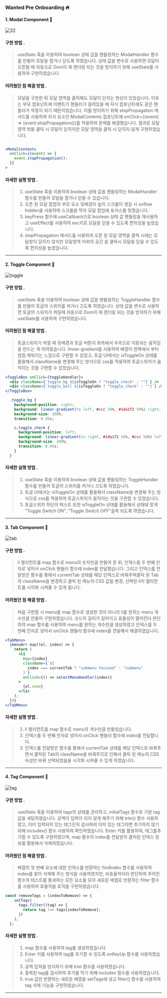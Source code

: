 ### Wanted Pre Onboarding 🔥

#### 1. Modal Component 🍕

![22](https://user-images.githubusercontent.com/85574104/152647073-e196c5a4-30aa-4df3-af8d-69ae23ec2985.gif)

#### 구현 방법 .

> useState 훅을 이용하여 boolean 상태 값을 핸들링하는 ModalHandler 함수를 만들어 모달을 열거나 닫도록 하였습니다.
> 상태 값을 변수로 사용하면 모달이 오픈될 때 자동으로 Dom이 재 렌더링 되는 것을 방지하기 위해 useState를 사용하여 구현하였습니다.

#### 어려웠던 점 해결 방법 .

> 모달을 구현한 뒤 모달 영역을 클릭해도 모달이 닫히는 현상이 있었습니다. 이유는 부모 컴포넌트에 이벤트가 핸들러가 걸려있을 때 자식 컴포넌트에도 같은 핸들러가 작동이 되기 때문이었습니다. 이를 방지하기 위해 stopPropagation 메서드를 사용하여 자식 요소인 ModalContents 컴포넌트에 onClick={(event) => {event.stopPropagation()}를 적용하여 문제를 해결했습니다. 결과로 모달 영역 밖을 클릭 시 모달이 닫히지만 모달 영역을 클릭 시 닫히지 않게 구현하였습니다.

```jsx

<ModalContents
  onClick={(event) => {
    event.stopPropagation();
  }}
>

```

#### 자세한 실행 방법 .

> 1. useState 훅을 이용하여 boolean 상태 값을 핸들링하는 ModalHandler 함수를 만들어 모달을 열거나 닫을 수 있습니다.
> 2. 오픈 된 모달 팝업의 부모 요소 뒷배경이 높아 스크롤이 생길 시 ovflow hidden을 사용하여 스크롤을 막아 모달 팝업에 포커스를 맞췄습니다.
> 3. keyPress 함수에 useCallback으로 boolean 상태 값 핸들링을 재사용하고 useEffect를 사용하여 esc키로 모달을 닫을 수 있도록 편의성을 높였습니다.
> 4. stopPropagation 메서드를 사용하여 오픈 된 모달 영역을 클릭 시에는 모달창이 닫히지 않지만 모달영역 이외의 공간 을 클릭시 모달을 닫을 수 있도록 편의성을 높였습니다.

---

#### 2. Toggle Component 🍕

![toggle](https://user-images.githubusercontent.com/85574104/152837336-10015baa-dae0-4d72-bc78-960667724a2d.gif)

#### 구현 방법 .

> useState 훅을 이용하여 boolean 상태 값을 핸들링하는 ToggleHandler 함수를 만들어 토글의 스위치를 켜거나 끄도록 하였습니다.
> 상태 값을 변수로 사용하면 토글의 스위치가 켜질때 자동으로 Dom이 재 렌더링 되는 것을 방지하기 위해 useState를 사용하여 구현하였습니다.

#### 어려웠던 점 해결 방법 .

> 토글스위치가 켜질 때 뒷배경과 토글 버튼이 좌측에서 우측으로 이동되는 움직임을 만드는 게 어려웠습니다. linear-gradient를 사용하여 배경이 한쪽에서 부터 점점 채워지는 느낌으로 구현할 수 있었고, 토글 UI에서는 isToggleOn 상태를 활용해서 className을 변경해 주는 방식으로 css를 적용하여 토글스위치가 움직이는 것을 구현할 수 있었습니다.

```jsx
<ToggleBox onClick={toggleHandler}>
  <div className={`toggle_bg ${isToggleOn ? "toggle_check" : ""}`} />
  <div className={`toggle_ball ${isToggleOn ? "toggle_check" : ""}`} />
</ToggleBox>
```

```css
  .toggle_bg {
    background-position: right;
    background: linear-gradient(to left, #ccc 50%, #1da1f2 50%) right;
    background-size: 200%;
    transition: 0.45s;

    &.toggle_check {
      background-position: left;
      background: linear-gradient(to right, #1da1f2 50%, #ccc 50%) left;
      background-size: 200%;
      transition: 0.45s;
    }
  }
```

#### 자세한 실행 방법 .

> 1. useState 훅을 이용하여 boolean 상태 값을 핸들링하는 ToggleHandler 함수를 만들어 토글의 스위치를 켜거나 끄도록 하였습니다.
> 2. 토글 UI에서는 isToggleOn 상태를 활용해서 className을 변경해 주는 방식으로 css를 적용하여 토글스위치가 움직이는 것을 구현할 수 있었습니다.
> 3. 토글스위치 하단의 텍스트 또한 isToggleOn 상태를 활용해서 상태에 맞게 "Toggle Switch ON", "Toggle Switch OFF"출력 되도록 하였습니다.

---

#### 3. Tab Component 🍕

![tab](https://user-images.githubusercontent.com/85574104/152844303-f1502168-3f74-4270-b98d-56d9e35d157e.gif)

#### 구현 방법 .

> li 엘리먼트를 map 함수로 menu의 숫자만큼 만들어 준 뒤, 인덱스를 두 번째 인자로 넣어서 onClick 핸들러 함수에 index를 전달했습니다. 그리고 인덱스를 전달받은 함수를 통해서 currentTab 상태를 해당 인덱스로 바꿔주며클릭 된 Tab의 className을 변경하고 클릭 된 메뉴의 CSS 값을 변경, 선택된 li이 엘리먼트를 시각화 시켜줄 수 있게 됩니다.

#### 어려웠던 점 해결 방법 .

> 처음 구현할 시 menu를 map 함수로 생성한 것이 아니라 li를 원하는 menu 개수만큼 만들어 구현하였습니다. 코드의 길이가 길어지고 효율성이 떨어진다 판단하여 map 함수를 사용하여 menu를 원하는 개수만큼 생성하였고 인덱스를 두 번째 인자로 넣어서 onClick 핸들러 함수에 index를 전달해서 해결하였습니다.

```jsx
<TabMenu>
  {menuArr.map((el, index) => {
    return (
      <li
        key={index}
        className={`${
          index === currentTab ? "submenu focused" : "submenu"
        }`}
        onClick={() => selectMenuHandler(index)}
      >
        {el.name}
      </li>
    );
  })}
</TabMenu>
```

#### 자세한 실행 방법 .

> 1. li 엘리먼트를 map 함수로 menu의 개수만큼 만들었습니다.
> 2. 인덱스를 두 번째 인자로 넣어서 onClick 핸들러 함수에 index를 전달합니다.
> 3. 인덱스를 전달받은 함수를 통해서 currentTab 상태를 해당 인덱스로 바꿔주면서 클릭된 Tab의 className을 바꿔주므로 인해서 클릭 된 메뉴의 CSS 속성만 바꿔 선택되었음을 시각화 시켜줄 수 있게 하였습니다.
 
---

#### 4. Tag Component 🍕

![tag](https://user-images.githubusercontent.com/85574104/152848563-5b0af22a-541b-47d9-9cc5-ce288260247d.gif)

#### 구현 방법 .

> useState 훅을 이용하여 tags의 상태를 관리하고, initialTags 함수로 기본 tag 값을 세팅하였습니다. 공백이 입력이 되지 않게 해주기 위해 trim() 함수 사용하였고, 이미 입력되어 있는 태그인지 검사하여 이미 있는 태그라면 추가하지 않기 위해 includes() 함수 사용하여 확인하였습니다. Enter 키를 활용하여, 태그를추가할 수 있도록 구현하였으며, map 함수의 index를 전달받아 클릭된 인덱스 정보를 활용해서 삭제하였습니다.

#### 어려웠던 점 해결 방법 .

> 배열의 첫 번째 요소에 대한 인덱스를 반환하는 findIndex 함수를 사용하여 index를 찾아 삭제해 주는 방식을 사용하였지만, 비효율적이라 판단하여 주어진 함수의 테스트를 통과하는 모든 요소를 모아 새로운 배열로 반환하는 filter 함수를 사용하여 효율적을 로직을 구현하였습니다.

```jsx
const removeTags = (indexToRemove) => {
    setTags(
      tags.filter((tag) => {
        return tag !== tags[indexToRemove];
      })
    );
  };
```

#### 자세한 실행 방법 .

> 1. map 함수를 사용하여 tag를 생성하였습니다.
> 2. Enter 키를 사용하여 tag를 추가할 수 있도록 onKeyUp 함수를 사용하였습니다.
> 3. 공백 입력을 방지하기 위해 trim 함수를 사용하였습니다.
> 4. 중복된 tag를 검사하여 추가를 막기 위해 includes 함수를 사용하였습니다.
> 5. true 값만 반환하는 새로운 배열을 setTags에 넣고 filter() 함수를 사용하여 tag 삭제 기능을 구현하였습니다.
 
---
